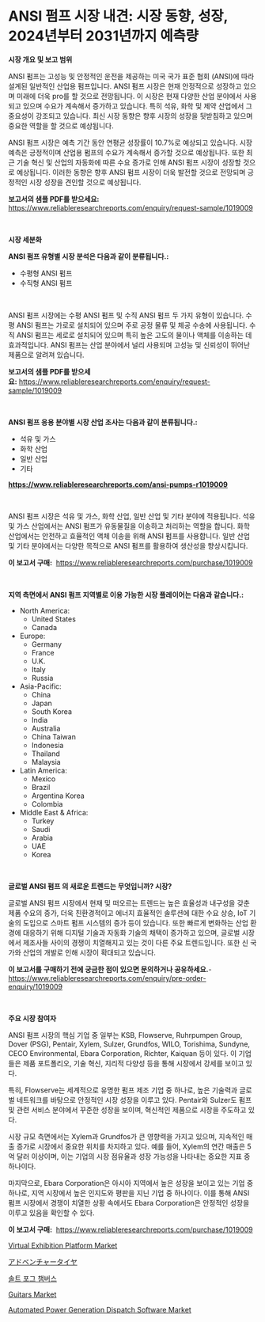 <p><h1>ANSI 펌프 시장 내견: 시장 동향, 성장, 2024년부터 2031년까지 예측량</h1></p><p><strong>시장 개요 및 보고 범위</strong></p>
<p><p>ANSI 펌프는 고성능 및 안정적인 운전을 제공하는 미국 국가 표준 협회 (ANSI)에 따라 설계된 일반적인 산업용 펌프입니다. ANSI 펌프 시장은 현재 안정적으로 성장하고 있으며 미래에 더욱 pro를 할 것으로 전망됩니다. 이 시장은 현재 다양한 산업 분야에서 사용되고 있으며 수요가 계속해서 증가하고 있습니다. 특히 석유, 화학 및 제약 산업에서 그 중요성이 강조되고 있습니다. 최신 시장 동향은 향후 시장의 성장을 뒷받침하고 있으며 중요한 역할을 할 것으로 예상됩니다.</p><p>ANSI 펌프 시장은 예측 기간 동안 연평균 성장률이 10.7%로 예상되고 있습니다. 시장 예측은 긍정적이며 산업용 펌프의 수요가 계속해서 증가할 것으로 예상됩니다. 또한 최근 기술 혁신 및 산업의 자동화에 따른 수요 증가로 인해 ANSI 펌프 시장이 성장할 것으로 예상됩니다. 이러한 동향은 향후 ANSI 펌프 시장이 더욱 발전할 것으로 전망되며 긍정적인 시장 성장을 견인할 것으로 예상됩니다.</p></p>
<p><strong>보고서의 샘플 PDF를 받으세요:</strong> <a href="https://www.reliableresearchreports.com/enquiry/request-sample/1019009">https://www.reliableresearchreports.com/enquiry/request-sample/1019009</a></p>
<p>&nbsp;</p>
<p><strong>시장 세분화</strong></p>
<p><strong>ANSI 펌프 유형별 시장 분석은 다음과 같이 분류됩니다.:</strong></p>
<p><ul><li>수평형 ANSI 펌프</li><li>수직형 ANSI 펌프</li></ul></p>
<p>&nbsp;</p>
<p><p>ANSI 펌프 시장에는 수평 ANSI 펌프 및 수직 ANSI 펌프 두 가지 유형이 있습니다. 수평 ANSI 펌프는 가로로 설치되어 있으며 주로 공정 물류 및 체공 수송에 사용됩니다. 수직 ANSI 펌프는 세로로 설치되어 있으며 특히 높은 고도의 물이나 액체를 이송하는 데 효과적입니다. ANSI 펌프는 산업 분야에서 널리 사용되며 고성능 및 신뢰성이 뛰어난 제품으로 알려져 있습니다.</p></p>
<p><strong>보고서의 샘플 PDF를 받으세요:</strong>&nbsp;<a href="https://www.reliableresearchreports.com/enquiry/request-sample/1019009">https://www.reliableresearchreports.com/enquiry/request-sample/1019009</a></p>
<p>&nbsp;</p>
<p><strong> ANSI 펌프 응용 분야별 시장 산업 조사는 다음과 같이 분류됩니다.:</strong></p>
<p><ul><li>석유 및 가스</li><li>화학 산업</li><li>일반 산업</li><li>기타</li></ul></p>
<p><strong><a href="https://www.reliableresearchreports.com/ansi-pumps-r1019009">https://www.reliableresearchreports.com/ansi-pumps-r1019009</a></strong></p>
<p>&nbsp;</p>
<p><p>ANSI 펌프 시장은 석유 및 가스, 화학 산업, 일반 산업 및 기타 분야에 적용됩니다. 석유 및 가스 산업에서는 ANSI 펌프가 유동물질을 이송하고 처리하는 역할을 합니다. 화학 산업에서는 안전하고 효율적인 액체 이송을 위해 ANSI 펌프를 사용합니다. 일반 산업 및 기타 분야에서는 다양한 목적으로 ANSI 펌프를 활용하여 생산성을 향상시킵니다.</p></p>
<p><strong>이 보고서 구매:</strong>&nbsp; <a href="https://www.reliableresearchreports.com/purchase/1019009">https://www.reliableresearchreports.com/purchase/1019009</a></p>
<p>&nbsp;</p>
<p><strong>지역 측면에서 ANSI 펌프 지역별로 이용 가능한 시장 플레이어는 다음과 같습니다.:</strong></p>
<p><ul>
    <li>
        North America:
        <ul>
            <li>United States</li>
            <li>Canada</li>
        </ul>
    </li>
    <li>
        Europe:
        <ul>
            <li>Germany</li>
            <li>France</li>
            <li>U.K.</li>
            <li>Italy</li>
            <li>Russia</li>
        </ul>
    </li>
    <li>
        Asia-Pacific:
        <ul>
            <li>China</li>
            <li>Japan</li>
            <li>South Korea</li>
            <li>India</li>
            <li>Australia</li>
            <li>China Taiwan</li>
            <li>Indonesia</li>
            <li>Thailand</li>
            <li>Malaysia</li>
        </ul>
    </li>
    <li>
        Latin America:
        <ul>
            <li>Mexico</li>
            <li>Brazil</li>
            <li>Argentina Korea</li>
            <li>Colombia</li>
        </ul>
    </li>
    <li>
        Middle East & Africa:
        <ul>
            <li>Turkey</li>
            <li>Saudi</li>
            <li>Arabia</li>
            <li>UAE</li>
            <li>Korea</li>
        </ul>
    </li>
    </ul></p>
<p>&nbsp;</p>
<p><strong>글로벌 ANSI 펌프 의 새로운 트렌드는 무엇입니까? 시장?</strong></p>
<p><p>글로벌 ANSI 펌프 시장에서 현재 및 떠오르는 트렌드는 높은 효율성과 내구성을 갖춘 제품 수요의 증가, 더욱 친환경적이고 에너지 효율적인 솔루션에 대한 수요 상승, IoT 기술의 도입으로 스마트 펌프 시스템의 증가 등이 있습니다. 또한 빠르게 변화하는 산업 환경에 대응하기 위해 디지털 기술과 자동화 기술의 채택이 증가하고 있으며, 글로벌 시장에서 제조사들 사이의 경쟁이 치열해지고 있는 것이 다른 주요 트렌드입니다. 또한 신 국가와 산업의 개발로 인해 시장이 확대되고 있습니다.</p></p>
<p><strong>이 보고서를 구매하기 전에 궁금한 점이 있으면 문의하거나 공유하세요.</strong>- <a href="https://www.reliableresearchreports.com/enquiry/pre-order-enquiry/1019009">https://www.reliableresearchreports.com/enquiry/pre-order-enquiry/1019009</a></p>
<p>&nbsp;</p>
<p><strong>주요 시장 참여자</strong></p>
<p><p>ANSI 펌프 시장의 핵심 기업 중 일부는 KSB, Flowserve, Ruhrpumpen Group, Dover (PSG), Pentair, Xylem, Sulzer, Grundfos, WILO, Torishima, Sundyne, CECO Environmental, Ebara Corporation, Richter, Kaiquan 등이 있다. 이 기업들은 제품 포트폴리오, 기술 혁신, 지리적 다양성 등을 통해 시장에서 강세를 보이고 있다.</p><p>특히, Flowserve는 세계적으로 유명한 펌프 제조 기업 중 하나로, 높은 기술력과 글로벌 네트워크를 바탕으로 안정적인 시장 성장을 이루고 있다. Pentair와 Sulzer도 펌프 및 관련 서비스 분야에서 꾸준한 성장을 보이며, 혁신적인 제품으로 시장을 주도하고 있다.</p><p>시장 규모 측면에서는 Xylem과 Grundfos가 큰 영향력을 가지고 있으며, 지속적인 매출 증가로 시장에서 중요한 위치를 차지하고 있다. 예를 들어, Xylem의 연간 매출은 5억 달러 이상이며, 이는 기업의 시장 점유율과 성장 가능성을 나타내는 중요한 지표 중 하나이다.</p><p>마지막으로, Ebara Corporation은 아시아 지역에서 높은 성장을 보이고 있는 기업 중 하나로, 지역 시장에서 높은 인지도와 평판을 지닌 기업 중 하나이다. 이를 통해 ANSI 펌프 시장에서 경쟁이 치열한 상황 속에서도 Ebara Corporation은 안정적인 성장을 이루고 있음을 확인할 수 있다.</p></p>
<p><strong>이 보고서 구매:</strong>&nbsp;&nbsp;<a href="https://www.reliableresearchreports.com/purchase/1019009">https://www.reliableresearchreports.com/purchase/1019009</a></p>
<p><p><a href="https://github.com/lataunyatinikmelvin59ilbd0dv/Market-Research-Report-List-2/blob/main/virtual-exhibition-platform-market.md">Virtual Exhibition Platform Market</a></p><p><a href="https://medium.com/@reyeshowell655/%E5%86%92%E9%99%BA%E3%82%BF%E3%82%A4%E3%83%A4%E5%B8%82%E5%A0%B4%E3%83%AC%E3%83%9D%E3%83%BC%E3%83%88%E3%81%AF-%E3%81%93%E3%81%AE%E5%B8%82%E5%A0%B4%E3%81%AE%E6%9C%80%E6%96%B0%E3%81%AE%E3%83%88%E3%83%AC%E3%83%B3%E3%83%89%E3%82%84%E6%88%90%E9%95%B7%E6%A9%9F%E4%BC%9A%E3%82%92%E6%98%8E%E3%82%89%E3%81%8B%E3%81%AB%E3%81%97%E3%81%A6%E3%81%84%E3%81%BE%E3%81%99-baf4c5835d22">アドベンチャータイヤ</a></p><p><a href="https://github.com/KellyLyncyh543964/Market-Research-Report-List-1/blob/main/371015760435.md">솔트 포그 챔버스</a></p><p><a href="https://issuu.com/reportprime-2/docs/guitars-market-size-2030.pptx">Guitars Market</a></p><p><a href="https://github.com/vimar16th/Market-Research-Report-List-4/blob/main/automated-power-generation-dispatch-software-market.md">Automated Power Generation Dispatch Software Market</a></p></p>